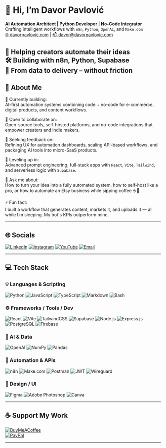 # 👋 Hi, I’m Davor Pavlović  
**AI Automation Architect | Python Developer | No-Code Integrator**  
Crafting intelligent workflows with `n8n`, `Python`, `OpenAI`, and `Make.com`  
[🌐 davorpavlovic.com](https://davorpavlovic.com) | [📫 davor@davorpavlovic.com](mailto:davor@davorpavlovic.com)

💼 Helping creators automate their ideas  
🛠️ Building with n8n, Python, Supabase  
🎯 From data to delivery – without friction  
---

## 🚀 About Me
🧪 Currently building:  
AI-first automation systems combining code + no-code for e-commerce, digital products, and content workflows.

🤝 Open to collaborate on:  
Open-source tools, self-hosted platforms, and no-code integrations that empower creators and indie makers.

🧠 Seeking feedback on:  
Refining UX for automation dashboards, scaling API-based workflows, and packaging AI tools into micro-SaaS products.

🌱 Leveling up in:  
Advanced prompt engineering, full-stack apps with `React`, `Vite`, `Tailwind`, and serverless logic with `Supabase`.

💬 Ask me about:  
How to turn your idea into a fully automated system, how to self-host like a pro, or how to automate an Etsy business while sipping coffee ☕🤖

⚡ Fun fact:  
I built a workflow that generates content, markets it, and uploads it — all while I’m sleeping. My bot's KPIs outperform mine.

---

## 🌐 Socials
[![LinkedIn](https://img.shields.io/badge/LinkedIn-%230077B5.svg?logo=linkedin&logoColor=white)](https://linkedin.com/in/davor-pavlovic)  [![Instagram](https://img.shields.io/badge/Instagram-%23E4405F.svg?logo=Instagram&logoColor=white)](https://instagram.com/davorpavlov)  [![YouTube](https://img.shields.io/badge/YouTube-%23FF0000.svg?logo=YouTube&logoColor=white)](https://youtube.com/@@devdavpav)  [![Email](https://img.shields.io/badge/Email-D14836?logo=gmail&logoColor=white)](mailto:davor@davorpavlovic.com)  

---

## 💻 Tech Stack

### 💡 Languages & Scripting
![Python](https://img.shields.io/badge/python-3670A0?style=flat&logo=python&logoColor=ffdd54)  ![JavaScript](https://img.shields.io/badge/javascript-%23323330.svg?style=flat&logo=javascript&logoColor=%23F7DF1E)  ![TypeScript](https://img.shields.io/badge/typescript-%23007ACC.svg?style=flat&logo=typescript&logoColor=white)  ![Markdown](https://img.shields.io/badge/markdown-%23000000.svg?style=flat&logo=markdown&logoColor=white)  ![Bash](https://img.shields.io/badge/bash-%23121011.svg?style=flat&logo=gnu-bash&logoColor=white)  

### ⚙️ Frameworks / Tools / Dev
![React](https://img.shields.io/badge/react-%2320232a.svg?style=flat&logo=react&logoColor=%2361DAFB)  ![Vite](https://img.shields.io/badge/vite-%23646CFF.svg?style=flat&logo=vite&logoColor=white)  ![TailwindCSS](https://img.shields.io/badge/tailwindcss-%2338B2AC.svg?style=flat&logo=tailwind-css&logoColor=white)  ![Supabase](https://img.shields.io/badge/Supabase-3ECF8E?style=flat&logo=supabase&logoColor=white)  ![Node.js](https://img.shields.io/badge/node.js-6DA55F?style=flat&logo=node.js&logoColor=white)  ![Express.js](https://img.shields.io/badge/express.js-%23404d59.svg?style=flat&logo=express&logoColor=%2361DAFB)  ![PostgreSQL](https://img.shields.io/badge/postgres-%23316192.svg?style=flat&logo=postgresql&logoColor=white)  ![Firebase](https://img.shields.io/badge/firebase-%23039BE5.svg?style=flat&logo=firebase)

### 🧠 AI & Data
![OpenAI](https://img.shields.io/badge/OpenAI-000000?style=flat&logo=openai&logoColor=white)  ![NumPy](https://img.shields.io/badge/numpy-%23013243.svg?style=flat&logo=numpy&logoColor=white)  ![Pandas](https://img.shields.io/badge/pandas-%23150458.svg?style=flat&logo=pandas&logoColor=white)  

### 🔧 Automation & APIs
![n8n](https://img.shields.io/badge/n8n-orange?style=flat&logo=n8n&logoColor=white)  ![Make.com](https://img.shields.io/badge/Make.com-0066ff?style=flat&logoColor=white)  ![Postman](https://img.shields.io/badge/Postman-FF6C37?style=flat&logo=postman&logoColor=white)  ![JWT](https://img.shields.io/badge/JWT-black?style=flat&logo=JSON%20web%20tokens)  ![Wireguard](https://img.shields.io/badge/wireguard-%2388171A.svg?style=flat&logo=wireguard&logoColor=white)

### 🎨 Design / UI
![Figma](https://img.shields.io/badge/figma-%23F24E1E.svg?style=flat&logo=figma&logoColor=white)  ![Adobe Photoshop](https://img.shields.io/badge/adobe%20photoshop-%2331A8FF.svg?style=flat&logo=adobe%20photoshop&logoColor=white)  ![Canva](https://img.shields.io/badge/Canva-%2300C4CC.svg?style=flat&logo=Canva&logoColor=white)

---

## ☕ Support My Work

[![BuyMeACoffee](https://img.shields.io/badge/Buy%20Me%20a%20Coffee-ffdd00?style=for-the-badge&logo=buy-me-a-coffee&logoColor=black)](https://buymeacoffee.com/davorpavlovic)  
[![PayPal](https://img.shields.io/badge/PayPal-00457C?style=for-the-badge&logo=paypal&logoColor=white)](https://paypal.me/davorpavlovic)

---

